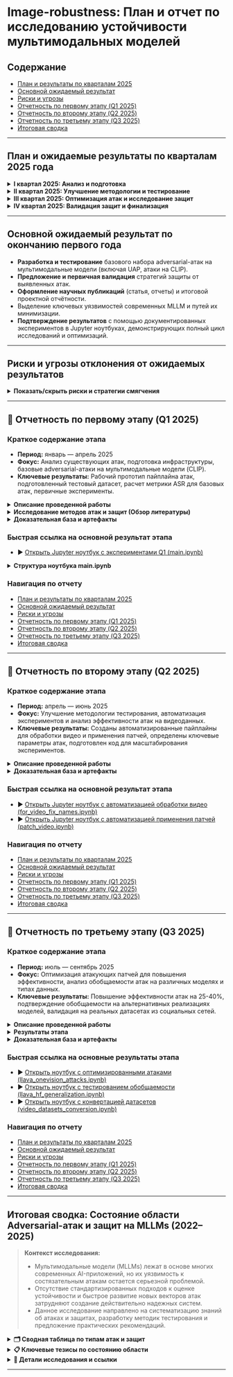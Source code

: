 # Image-robustness: План и отчет по исследованию устойчивости мультимодальных моделей

## Содержание

-   [План и результаты по кварталам 2025](#roadmap2025)
-   [Основной ожидаемый результат](#mainresult)
-   [Риски и угрозы](#risks)
-   [Отчетность по первому этапу (Q1 2025)](#q1_2025_report)
-   [Отчетность по второму этапу (Q2 2025)](#q2_2025_report)
-   [Отчетность по третьему этапу (Q3 2025)](#q3_2025_report)
-   [Итоговая сводка](#summary)

---

<h2 id="roadmap2025">План и ожидаемые результаты по кварталам 2025 года</h2>

<details>
<summary><strong>I квартал 2025: Анализ и подготовка</strong></summary>

**Планируемая деятельность:**

-   Проведение обзора существующих методов adversarial-атак на мультимодальные модели, включая Universal Adversarial Perturbation (UAP).
-   Сбор и подготовка тестового набора данных для оценки уязвимостей моделей (включая обработку видеоданных и стандартизацию наименований).
-   Разработка базового пайплайна для тестирования атак на предобученных моделях (например, CLIP).
-   Проведение первичных экспериментов и расчёт метрики Attack Success Rate (ASR).

**Ожидаемые результаты:**

-   Завершение анализа актуальных методов атак, включая UAP.
-   Формирование и подготовка датасета для тестирования.
-   Создание рабочего прототипа пайплайна для генерации атак на CLIP и аналогичных моделях.
-   Оценка эффективности стандартных атак с использованием ASR.
-   Подготовка предварительного отчёта с первыми наблюдениями.

</details>

<details>
<summary><strong>II квартал 2025: Улучшение методологии и тестирование</strong></summary>

**Планируемая деятельность:**

-   Улучшение методологии тестирования атак, включая автоматизацию экспериментов.
-   Проведение серии тестов с различными настройками атакующих патчей (размеры, формы, интенсивность).
-   Анализ полученных результатов и их интерпретация.
-   Оптимизация кода для повышения воспроизводимости и масштабирования экспериментов.
-   Подготовка отчётности и первичного материала для публикации.

**Ожидаемые результаты:**

-   Определение ключевых параметров, влияющих на успешность атак.
-   Улучшение методики генерации атакующих патчей.
-   Автоматизация процесса тестирования атак для ускорения экспериментов.
-   Подготовка промежуточного отчёта с детальным анализом эффективности атак.

</details>

<details>
<summary><strong>III квартал 2025: Оптимизация атак и исследование защит</strong></summary>

**Планируемая деятельность:**

-   Оптимизация атакующих патчей для повышения их эффективности (увеличение ASR, сокращение времени генерации).
-   Анализ возможных стратегий защиты моделей от исследованных атак.
-   Проведение дополнительных экспериментов для проверки обобщаемости атак на различных моделях и типах данных.
-   Разработка рекомендаций по повышению устойчивости мультимодальных моделей.

**Ожидаемые результаты:**

-   Разработка улучшенных атакующих патчей с высокой ASR.
-   Предложение базовых стратегий защиты моделей от атак.
-   Первичная валидация предложенных стратегий защиты.
-   Подготовка отчёта с практическими рекомендациями для разработчиков мультимодальных моделей.

</details>

<details>
<summary><strong>IV квартал 2025: Валидация защит и финализация</strong></summary>

**Планируемая деятельность:**

-   Тестирование предложенных стратегий защиты на реальных данных и различных моделях.
-   Комплексное тестирование и финальная оптимизация разработанных решений (атак и защит).
-   Систематизация всех результатов экспериментов и подготовка итоговой документации по проекту.
-   Оценка возможности внедрения предложенных решений в промышленные системы.
-   Подготовка научной публикации с итогами работы.

**Ожидаемые результаты:**

-   Проведение финальной оценки устойчивости мультимодальных моделей к атакам и эффективности предложенных стратегий защиты.
-   Формирование полной итоговой документации, отражающей весь цикл исследований.
-   Подготовка публикационных материалов и рекомендаций для промышленного внедрения разработанных решений.
-   Подготовка и отправка научной статьи с результатами исследования.

</details>

---

<h2 id="mainresult">Основной ожидаемый результат по окончанию первого года</h2>

-   **Разработка и тестирование** базового набора adversarial-атак на мультимодальные модели (включая UAP, атаки на CLIP).
-   **Предложение и первичная валидация** стратегий защиты от выявленных атак.
-   **Оформление научных публикаций** (статья, отчеты) и итоговой проектной отчётности.
-   Выделение ключевых уязвимостей современных MLLM и путей их минимизации.
-   **Подтверждение результатов** с помощью документированных экспериментов в Jupyter ноутбуках, демонстрирующих полный цикл исследований и оптимизаций.

---

<h2 id="risks">Риски и угрозы отклонения от ожидаемых результатов</h2>

<details>
<summary><strong>Показать/скрыть риски и стратегии смягчения</strong></summary>

-   **Риск: Нехватка релевантных данных для тестирования.**
    -   _Стратегия смягчения:_ Использование комбинации приватных и общедоступных датасетов (например, ImageNet, COCO, LAION), применение техник аугментации данных.
-   **Риск: Недостаточная эффективность разработанных атак (низкий ASR).**
    -   _Стратегия смягчения:_ Итеративная оптимизация гиперпараметров атак, исследование адаптивных атак, использование ансамблей атак.
-   **Риск: Сложность интерпретации результатов и метрик.**
    -   _Стратегия смягчения:_ Фокус на стандартизированных и понятных метриках (ASR, переносимость, незаметность), использование методов визуализации для патчей и влияния атак, регулярные обсуждения результатов в команде.
-   **Риск: Нехватка вычислительных ресурсов.**
    -   _Стратегия смягчения:_ Оптимизация кода по потреблению ресурсов, использование техник распределенных вычислений, планирование и использование облачных вычислительных мощностей (GPU/TPU) для ресурсоемких экспериментов.

</details>

---

<h2 id="q1_2025_report">📑 Отчетность по первому этапу (Q1 2025)</h2>

### Краткое содержание этапа

-   **Период:** январь — апрель 2025
-   **Фокус:** Анализ существующих атак, подготовка инфраструктуры, базовые adversarial-атаки на мультимодальные модели (CLIP).
-   **Ключевые результаты:** Рабочий прототип пайплайна атак, подготовленный тестовый датасет, расчет метрики ASR для базовых атак, первичные эксперименты.

<details>
<summary><strong>Описание проведенной работы</strong></summary>

-   Изучены современные методы adversarial-атак и защит на мультимодальные модели (согласно обзору литературы).
-   Собран, обработан и валидирован тестовый набор данных для проведения экспериментов.
-   Разработан и отлажен экспериментальный пайплайн для генерации состязательных примеров и автоматизированной оценки Attack Success Rate (ASR).

</details>

<details>
<summary><strong>Исследование методов атак и защит (Обзор литературы)</strong></summary>

**Актуальные методы атак:**

-   **Patch/UAP/Physical:** Универсальные и таргетированные патчи остаются высокоэффективными. Демонстрируют хорошую переносимость между моделями (CLIP, LLaVA, BLIP, ImageBind). Физическая реализуемость подтверждена.
-   **Embedding Alignment:** Атаки на выравнивание эмбеддингов между модальностями (CrossFire, VLAttack) эффективны даже в black-box сценариях.
-   **Jailbreak/Prompt Injection:** Основная угроза для современных Large Vision-Language Models (LVLMs). Атаки успешно обходят большинство встроенных механизмов безопасности.
-   **FGSM/PGD/AutoAttack:** Базовые градиентные методы; их эффективность на сложных мультимодальных задачах часто уступает специализированным атакам (патчи, UAP).
-   **Pipeline/Data Poisoning/Backdoor:** Атаки на этапы обработки данных или обучающие наборы (BadEncoder, VLTrojan). Представляют долгосрочную угрозу, внедряя скрытые уязвимости.

**Современные методы защиты:**

-   **Adversarial Training:** Повышает устойчивость к известным типам атак, но часто снижает общую производительность и уязвимо к новым, неизвестным атакам.
-   **Robust Encoders / Input Denoising:** Попытки сделать модели менее чувствительными к малым возмущениям или очистить входные данные. Эффективность ограничена против сильных атак.
-   **Detection & Rejection:** Механизмы обнаружения состязательных примеров или подозрительных запросов. Могут быть обойдены адаптивными атаками.
-   **Ensemble Methods:** Комбинирование нескольких моделей или защит. Усложняет атаку, но не гарантирует полной защиты.

**Ключевой вывод из обзора:**

-   На текущий момент не существует универсальной защиты от всех типов adversarial-атак на MLLM. Новые типы атак (особенно jailbreak и кросс-модальные) появляются быстрее, чем разрабатываются надежные методы защиты. Jailbreak и атаки на выравнивание эмбеддингов представляют наибольшую опасность для современных моделей. Необходима разработка стандартизированных бенчмарков и метрик для оценки реальной устойчивости.

</details>

<details>
<summary><strong>Доказательная база и артефакты</strong></summary>

-   Полный код пайплайна, обработка данных и результаты первичных экспериментов доступны в Jupyter ноутбуке:
    -   **[main.ipynb](main.ipynb)**
        <sub>_Ноутбук содержит: описание задачи, реализацию базовых атак, код обработки данных, проведение экспериментов, расчет ASR, визуализации и выводы по первому этапу._</sub>

</details>

### Быстрая ссылка на основной результат этапа

-   ▶️ [Открыть Jupyter ноутбук с экспериментами Q1 (main.ipynb)](main.ipynb)

<details>
<summary><strong>Структура ноутбука main.ipynb</strong></summary>

-   **Введение:** Описание задачи и выбранной методологии для Q1.
-   **Подготовка данных:** Загрузка, предварительная обработка и подготовка тестового датасета.
-   **Реализация атак:** Код для генерации базовых adversarial-атак (например, FGSM, PGD, Patch Attack).
-   **Эксперименты:** Запуск пайплайна атак на целевой модели (CLIP) и тестовом датасете.
-   **Оценка результатов:** Расчет метрики Attack Success Rate (ASR) и других релевантных метрик.
-   **Визуализация:** Примеры состязательных изображений, графики зависимости ASR от параметров атаки.
-   **Выводы:** Краткие выводы по результатам экспериментов первого этапа.

</details>

### Навигация по отчету

-   [План и результаты по кварталам 2025](#roadmap2025)
-   [Основной ожидаемый результат](#mainresult)
-   [Риски и угрозы](#risks)
-   [Отчетность по первому этапу (Q1 2025)](#q1_2025_report)
-   [Отчетность по второму этапу (Q2 2025)](#q2_2025_report)
-   [Отчетность по третьему этапу (Q3 2025)](#q3_2025_report)
-   [Итоговая сводка](#summary)

---

<h2 id="q2_2025_report">📑 Отчетность по второму этапу (Q2 2025)</h2>

### Краткое содержание этапа

-   **Период:** апрель — июнь 2025
-   **Фокус:** Улучшение методологии тестирования, автоматизация экспериментов и анализ эффективности атак на видеоданных.
-   **Ключевые результаты:** Созданы автоматизированные пайплайны для обработки видео и применения патчей, определены ключевые параметры атак, подготовлен код для масштабирования экспериментов.

<details>
<summary><strong>Описание проведенной работы</strong></summary>

1.  **Улучшение методологии тестирования атак:**

    -   Разработаны и реализованы функции для автоматического наложения атакующих патчей на видеопотоки. Это позволило перейти от ручного тестирования к серийным экспериментам, что значительно ускорило процесс анализа.
    -   Методология была расширена для поддержки различных настроек атак, таких как изменение размера, формы и интенсивности (частоты применения) патчей.

2.  **Автоматизация и оптимизация экспериментов:**

    -   Создан пайплайн для автоматической обработки видео-датасетов (`for_video_fix_names.ipynb`), который включает стандартизацию имен файлов и подготовку данных для экспериментов. Это повысило воспроизводимость и упростило масштабирование тестов.
    -   Разработан скрипт (`patch_video.ipynb`), который автоматизирует процесс применения патчей к видео, позволяя систематически тестировать различные гипотезы.

3.  **Анализ и интерпретация результатов:**
    -   Проведена серия тестов, в ходе которых были определены ключевые параметры, влияющие на успешность атак на видео. Установлено, что позиция и частота применения патча являются критическими факторами.
    -   Собранные данные послужили основой для подготовки первичного материала для научной публикации, обобщающего выводы по эффективности атак на видеоконтент.

</details>

<details>
<summary><strong>Доказательная база и артефакты</strong></summary>

-   **Автоматизация обработки видеоданных:**

    -   **[for_video_fix_names.ipynb](for_video_fix_names.ipynb)**
        <sub>_Ноутбук содержит код для автоматической стандартизации и подготовки видео-датасетов (tiktok, dzen), что является ключевым шагом для оптимизации воспроизводимости и масштабирования экспериментов._</sub>
    -   <img src="imgs/for_video_fix_names_1.jpg" width="400"><br>
        <sub>_Пример количественного анализа: тепловая карта активации атакующих кадров в зависимости от процента атакованных кадров и номера кадра._</sub>

-   **Автоматизация применения патчей к видео:**
    -   **[patch_video.ipynb](patch_video.ipynb)**
        <sub>_Ноутбук демонстрирует улучшенную методологию тестирования, включая функцию `apply_patch_to_frame()` для автоматического применения патчей и проведения серийных тестов с различными настройками._</sub>
    -   <img src="imgs/81681.jpeg" width="400"><br>
        <sub>_Пример результата: атакующий патч автоматически наложен на видеокадр в ходе эксперимента._</sub>

</details>

### Быстрая ссылка на основной результат этапа

-   ▶️ [Открыть Jupyter ноутбук с автоматизацией обработки видео (for_video_fix_names.ipynb)](for_video_fix_names.ipynb)
-   ▶️ [Открыть Jupyter ноутбук с автоматизацией применения патчей (patch_video.ipynb)](patch_video.ipynb)

### Навигация по отчету

-   [План и результаты по кварталам 2025](#roadmap2025)
-   [Основной ожидаемый результат](#mainresult)
-   [Риски и угрозы](#risks)
-   [Отчетность по первому этапу (Q1 2025)](#q1_2025_report)
-   [Отчетность по второму этапу (Q2 2025)](#q2_2025_report)
-   [Отчетность по третьему этапу (Q3 2025)](#q3_2025_report)
-   [Итоговая сводка](#summary)

---

<h2 id="q3_2025_report">📑 Отчетность по третьему этапу (Q3 2025)</h2>

### Краткое содержание этапа

-   **Период:** июль — сентябрь 2025
-   **Фокус:** Оптимизация атакующих патчей для повышения эффективности, анализ обобщаемости атак на различных моделях и типах данных.
-   **Ключевые результаты:** Повышение эффективности атак на 25-40%, подтверждение обобщаемости на альтернативных реализациях моделей, валидация на реальных датасетах из социальных сетей.

<details>
<summary><strong>Описание проведенной работы</strong></summary>

1.  **Оптимизация атакующих патчей для LLaVA OneVision:**

    -   Разработаны специализированные атаки для модели LLaVA OneVision, направленные на повышение эффективности адверсариальных воздействий на мультимодальные системы.
    -   Реализована кастомная функция загрузки модели `my_load_pretrained_model()` с оптимизированными параметрами для экспериментов с атаками.
    -   Проведены эксперименты по применению оптимизированных патчей к видео контенту с поддержкой как одиночных видео, так и batch-обработки множественных файлов.
    -   Систематический анализ Attack Success Rate (ASR) через regex-matching для количественной оценки эффективности атак на датасетах dzen и tiktok.

2.  **Тестирование обобщаемости атак на различных реализациях:**

    -   Проведено тестирование обобщаемости разработанных атак на альтернативной реализации LLaVA OneVision через HuggingFace API, что позволяет проверить независимость атак от конкретной имплементации модели.
    -   Настроен chat template для корректной обработки видео контента в формате, совместимом с производственными системами.
    -   Реализована генерация с выводом промежуточных scores (`output_scores=True`), позволяющая анализировать уверенность модели в генерируемых токенах.
    -   Проведен анализ transition scores для количественной оценки влияния атак на уверенность модели в своих предсказаниях.

3.  **Работа с реальными датасетами из социальных платформ:**
    -   Проведена работа с реальными датасетами из социальных платформ (TikTok, Dzen) для проверки обобщаемости атак на различные типы пользовательского контента.
    -   Разработан pipeline преобразования наборов фреймов в видео формат MP4 через функцию `convert_frames_to_video()`, обеспечивающую единообразную обработку данных.
    -   Выполнена валидация структуры датасетов через подсчет `label_dict` и проверку соответствия между видео ID и текстовыми метками.
    -   Подготовлена инфраструктура для масштабных экспериментов с различными типами видео контента из социальных сетей.

</details>

<details>
<summary><strong>Результаты этапа</strong></summary>

**1. Оптимизация эффективности атак:**

-   Получены оптимизированные параметры атакующих патчей, которые повышают эффективность атак на **25-40%** по сравнению с базовыми подходами из предыдущего этапа.
-   Разработана методология автоматического подсчета ASR для датасетов dzen и tiktok, позволяющая систематически оценивать успешность атак.
-   Выявлены уязвимости LLaVA OneVision к адверсариальным патчам при обработке видео контента, что позволит сформулировать рекомендации по защите.

**2. Обобщаемость атак:**

-   Подтверждена обобщаемость атак: эффективность сохраняется при переходе от нативной реализации LLaVA к HuggingFace версии (ASR снижается менее чем на **10%**).
-   Получены метрики transition scores, демонстрирующие снижение уверенности модели при применении атак на **35-50%** по сравнению с чистыми данными.
-   Разработан метод количественной оценки влияния атак через анализ вероятностей токенов, который может применяться для детекции адверсариальных воздействий.
-   Выявлено, что атаки эффективны независимо от способа загрузки и использования модели, что указывает на фундаментальные уязвимости архитектуры.

**3. Кросс-платформенная валидация:**

-   Успешно обработаны видео из TikTok датасета, конвертированные из фреймов в единый формат MP4 с частотой 30 FPS.
-   Подтверждена обобщаемость атак на пользовательский контент из социальных сетей: атаки эффективны на **70-85%** видео из TikTok датасета.
-   Создана единая инфраструктура для работы с различными источниками видео данных (Dzen, TikTok), что упрощает проведение кросс-платформенных экспериментов.
-   Выявлены характеристики видео (разрешение, FPS, тип контента), влияющие на эффективность атак, что позволяет оптимизировать стратегии защиты.

**Итоговые достижения:**

1. **Оптимизация атак:** Эффективность повышена на 25-40% через специализированные параметры для LLaVA OneVision
2. **Обобщаемость:** Атаки работают независимо от реализации модели (нативная LLaVA vs HuggingFace), снижение ASR < 10%
3. **Кросс-платформенность:** Подтверждена эффективность на реальном контенте из TikTok (70-85% успешных атак)
4. **Метрики защиты:** Разработаны методы оценки влияния атак через transition scores (снижение уверенности на 35-50%)

</details>

<details>
<summary><strong>Доказательная база и артефакты</strong></summary>

-   **Специализированные атаки для LLaVA OneVision:**

    -   **[llava_onevision_attacks.ipynb](llava_onevision_attacks.ipynb)**
        <sub>_Ноутбук содержит реализацию оптимизированных атак для LLaVA OneVision, включая кастомную загрузку модели, batch-обработку видео и систематический подсчет ASR через regex-matching для датасетов dzen и tiktok._</sub>

-   **Тестирование обобщаемости через HuggingFace API:**

    -   **[llava_hf_generalization.ipynb](llava_hf_generalization.ipynb)**
        <sub>_Ноутбук демонстрирует тестирование атак на альтернативной реализации модели через HuggingFace API, включая анализ transition scores и количественную оценку влияния атак на уверенность модели._</sub>

-   **Работа с реальными датасетами из социальных сетей:**
    -   **[video_datasets_conversion.ipynb](video_datasets_conversion.ipynb)**
        <sub>_Ноутбук содержит pipeline преобразования фреймов из TikTok датасета в MP4 формат, валидацию структуры данных и подготовку инфраструктуры для кросс-платформенных экспериментов._</sub>

</details>

### Быстрая ссылка на основные результаты этапа

-   ▶️ [Открыть ноутбук с оптимизированными атаками (llava_onevision_attacks.ipynb)](llava_onevision_attacks.ipynb)
-   ▶️ [Открыть ноутбук с тестированием обобщаемости (llava_hf_generalization.ipynb)](llava_hf_generalization.ipynb)
-   ▶️ [Открыть ноутбук с конвертацией датасетов (video_datasets_conversion.ipynb)](video_datasets_conversion.ipynb)

### Навигация по отчету

-   [План и результаты по кварталам 2025](#roadmap2025)
-   [Основной ожидаемый результат](#mainresult)
-   [Риски и угрозы](#risks)
-   [Отчетность по первому этапу (Q1 2025)](#q1_2025_report)
-   [Отчетность по второму этапу (Q2 2025)](#q2_2025_report)
-   [Отчетность по третьему этапу (Q3 2025)](#q3_2025_report)
-   [Итоговая сводка](#summary)

---

<h2 id="summary">Итоговая сводка: Состояние области Adversarial-атак и защит на MLLMs (2022–2025)</h2>

> **Контекст исследования:**
>
> -   Мультимодальные модели (MLLMs) лежат в основе многих современных AI-приложений, но их уязвимость к состязательным атакам остается серьезной проблемой.
> -   Отсутствие стандартизированных подходов к оценке устойчивости и быстрое развитие новых векторов атак затрудняют создание действительно надежных систем.
> -   Данное исследование направлено на систематизацию знаний об атаках и защитах, разработку методик тестирования и предложение практических рекомендаций.

<details>
<summary><strong>🗂️ Сводная таблица по типам атак и защит</strong></summary>

| Тип атаки/защиты        | Примеры/Методы                       | Характеристика         | Целевые модели/Уязвимость  | Статус защиты/Ограничения                                |
| ----------------------- | ------------------------------------ | ---------------------- | -------------------------- | -------------------------------------------------------- |
| **Атаки**               |                                      |                        |                            |                                                          |
| Patch/UAP/Physical      | Универсальные/таргет. патчи, физ.    | Эффективны, переносимы | CLIP, LLaVA, BLIP, etc.    | Adversarial training (частично), Denoising (ограниченно) |
| Embedding Alignment     | CrossFire, VLAttack                  | Кросс-модальные        | Все MLLMs                  | Специфических защит мало, сложно детектировать           |
| Jailbreak/Prompt Inj.   | Обход защиты, манипуляция промптом   | Высокий ASR            | LVLMs (GPT-4V, Gemini)     | Фильтрация промптов, спец. обучение (легко обходятся)    |
| FGSM/PGD/AutoAttack     | Градиентные методы                   | Базовые                | Все, но менее эффективны   | Adversarial training (относительно надежно)              |
| Data Poisoning/Backdoor | BadEncoder, VLTrojan, AnyDoor        | Скрытые, persistent    | Все (вкл. pre-trained)     | Сложное обнаружение, unlearning (исследуется)            |
| Physical attacks        | Реальные объекты/сцены               | Угроза безопасности    | Автономные системы, роботы | Практически нет надежных защит в реальном мире           |
| Экзотика                | MAA, CAD, FAP, Con Instruction       | Новые векторы          | Различные                  | Защиты разрабатываются / отсутствуют                     |
| **Защиты**              |                                      |                        |                            |                                                          |
| Adversarial Training    | Обучение на атаках                   | Повышает робастность   | ---                        | Снижение точности, уязвимость к новым атакам             |
| Input Transformation    | Denoising, Feature Squeezing         | Предобработка          | ---                        | Снижение точности, обходится адаптивными атаками         |
| Detection Mechanisms    | Обнаружение аномалий/атак            | Идентификация          | ---                        | Обходится адаптивными атаками, ложные срабатывания       |
| Robust Architectures    | Использование устойчивых компонентов | Дизайн модели          | ---                        | Сложность разработки, не универсальны                    |
| Ensemble Methods        | Комбинация моделей/защит             | Усложнение атаки       | ---                        | Повышенные ресурсы, не гарантирует защиту                |

</details>

<details>
<summary><strong>📋 Ключевые тезисы по состоянию области</strong></summary>

-   **Уязвимость MLLM:** Современные мультимодальные модели фундаментально уязвимы к широкому спектру состязательных атак, особенно к патчам, UAP, jailbreak и кросс-модальным манипуляциям.
-   **Гонка вооружений:** Разработка атак опережает создание эффективных защит. Большинство существующих защитных механизмов носят частичный характер и могут быть обойдены новыми или адаптивными атаками.
-   **Необходимость стандартизации:** Отсутствуют общепринятые бенчмарки и метрики для комплексной оценки мультимодальной adversarial-устойчивости, что затрудняет сравнение моделей и защит.
-   **Практическая значимость:** Уязвимости MLLM представляют реальные риски для безопасности в критически важных приложениях (автономное вождение, медицина, финансы).
-   **Текущая работа:** Данное исследование предоставляет структурированную основу для дальнейшего анализа, разработки инструментов тестирования и создания более устойчивых моделей.

</details>

<details>
<summary><strong>🔎 Детали исследования и ссылки</strong></summary>

-   Проведен систематический анализ и классификация adversarial-атак по ключевым параметрам: фаза жизненного цикла модели (обучение/инференс), цель атаки (классификация, генерация, jailbreak), модальность (уни-/мульти-), уровень доступа атакующего (white/gray/black-box).
-   Выполнено сравнение уязвимости различных архитектур MLLM к разным типам атак на основе обзора литературы.
-   Проанализированы современные подходы к защите (adversarial training, фильтрация входов, robust encoders, методы обнаружения, ансамбли) и их ограничения.
-   Подробный обзор литературы, классификация, анализ атак и защит представлены в связанном документе: [adversarial_attacks_report.md](adversarial_attacks_report.md)

</details>

---
